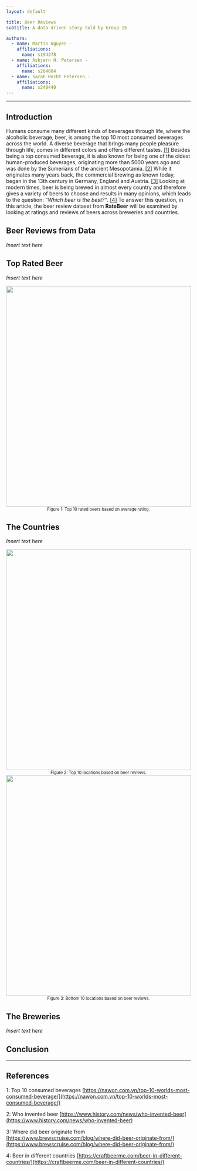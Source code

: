 ```yaml
---
layout: default

title: Beer Reviews
subtitle: A data-driven story told by Group 15

authors:
  - name: Martin Nguyen - 
    affiliations:
      name: s194378
  - name: Asbjørn H. Petersen - 
    affiliations:
      name: s204084
  - name: Sarah Hecht Petersen - 
    affiliations:
      name: s240440
---      
```


* * *

## Introduction
Humans consume many different kinds of beverages through life, where the alcoholic beverage, beer, is among the top 10 most consumed beverages across the world. A diverse beverage that brings many people pleasure through life, comes in different colors and offers different tastes. [[1]](#ref1) Besides being a top consumed beverage, it is also known for being one of the oldest human-produced beverages, originating more than 5000 years ago and was done by the Sumerians of the ancient Mesopotamia. [[2]](#ref2) While it originates many years back, the commercial brewing as known today, began in the 13th century in Germany, England and Austria. [[3]](#ref3) Looking at modern times, beer is being brewed in almost every country and therefore gives a variety of beers to choose and results in many opinions, which leads to the question: *”Which beer is the best?”*. [[4]](#ref4) To answer this question, in this article, the beer review dataset from **RateBeer** will be examined by looking at ratings and reviews of beers across breweries and countries. 

## Beer Reviews from Data
*Insert text here*

## Top Rated Beer
*Insert text here*

<div class="l-page" style="max-width: 100%;">
  <img src="{{ '/assets/plotly/Top10RatedBeers.png' | relative_url }}" frameborder='0' scrolling='yes' height="600px" width="100%" style="border: 0px">
</div>
<div id="figure1" class="caption" style="text-align: center; font-size: 0.8em;">
    Figure 1: Top 10 rated beers based on average rating.
</div>


## The Countries
*Insert text here*

<div class="l-page" style="max-width: 100%;">
  <img src="{{ '/assets/plotly/Top10Locations.png' | relative_url }}" frameborder='0' scrolling='yes' height="600px" width="100%" style="border: 0px">
</div>
<div id="figure2" class="caption" style="text-align: center; font-size: 0.8em;">
    Figure 2: Top 10 locations based on beer reviews.
</div>

<div class="l-page" style="max-width: 100%;">
  <img src="{{ '/assets/plotly/Bottom10Locations.png' | relative_url }}" frameborder='0' scrolling='yes' height="600px" width="100%" style="border: 0px">
</div>
<div id="figure3" class="caption" style="text-align: center; font-size: 0.8em;">
    Figure 3: Bottom 10 locations based on beer reviews.
</div>

## The Breweries 
*Insert text here*


## Conclusion

* * *

## References
<a name="ref1">1</a>: Top 10 consumed beverages [https://nawon.com.vn/top-10-worlds-most-consumed-beverage/](https://nawon.com.vn/top-10-worlds-most-consumed-beverage/)

<a name="ref2">2</a>: Who invented beer [https://www.history.com/news/who-invented-beer](https://www.history.com/news/who-invented-beer)

<a name="ref3">3</a>: Where did beer originate from [https://www.brewscruise.com/blog/where-did-beer-originate-from/](https://www.brewscruise.com/blog/where-did-beer-originate-from/)

<a name="ref4">4</a>: Beer in different countries [https://craftbeerme.com/beer-in-different-countries/](https://craftbeerme.com/beer-in-different-countries/)

